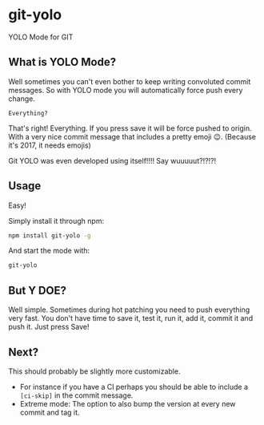 # git-yolo
YOLO Mode for GIT

## What is YOLO Mode?

Well sometimes you can't even bother to keep writing convoluted commit messages.
So with YOLO mode you will automatically force push every change.

```
Everything?
```

That's right! Everything. If you press save it will be force pushed to origin.
With a very nice commit message that includes a pretty emoji 😉. (Because it's 2017, it needs emojis)

Git YOLO was even developed using itself!!!! Say wuuuuut?!?!?!

## Usage

Easy!

Simply install it through npm:

```bash
npm install git-yolo -g
```

And start the mode with:

```bash
git-yolo
```

## But Y DOE?

Well simple.
Sometimes during hot patching you need to push everything very fast.
You don't have time to save it, test it, run it, add it, commit it and push it.
Just press Save!

## Next?

This should probably be slightly more customizable.
- For instance if you have a CI perhaps you should be able to include a `[ci-skip]` in the commit message.
- Extreme mode: The option to also bump the version at every new commit and tag it.  
